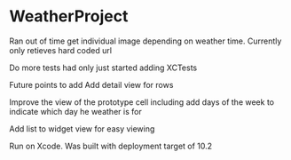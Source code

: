 # WeatherProject


Ran out of time
get individual image depending on weather time.
Currently only retieves hard coded url

Do more tests had only just started adding XCTests

Future points to add
Add detail view for rows

Improve the view of the prototype cell
including add days of the week to indicate which day he weather is for

Add list to widget view for easy viewing


Run on Xcode.
Was built with deployment target of 10.2



